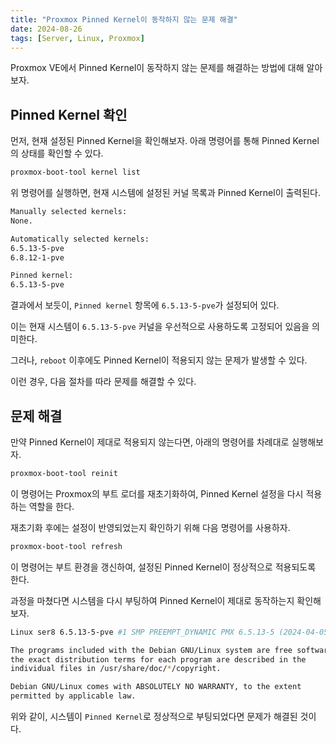 ```yaml
---
title: "Proxmox Pinned Kernel이 동작하지 않는 문제 해결"
date: 2024-08-26
tags: [Server, Linux, Proxmox]
---
```


Proxmox VE에서 Pinned Kernel이 동작하지 않는 문제를 해결하는 방법에 대해 알아보자.

## Pinned Kernel 확인

먼저, 현재 설정된 Pinned Kernel을 확인해보자. 아래 명령어를 통해 Pinned Kernel의 상태를 확인할 수 있다.

```bash
proxmox-boot-tool kernel list
```

위 명령어를 실행하면, 현재 시스템에 설정된 커널 목록과 Pinned Kernel이 출력된다.

```bash
Manually selected kernels:
None.

Automatically selected kernels:
6.5.13-5-pve
6.8.12-1-pve

Pinned kernel:
6.5.13-5-pve
```

결과에서 보듯이, `Pinned kernel` 항목에 `6.5.13-5-pve`가 설정되어 있다. 

이는 현재 시스템이 `6.5.13-5-pve` 커널을 우선적으로 사용하도록 고정되어 있음을 의미한다. 

그러나, `reboot` 이후에도 Pinned Kernel이 적용되지 않는 문제가 발생할 수 있다. 

이런 경우, 다음 절차를 따라 문제를 해결할 수 있다.

## 문제 해결

만약 Pinned Kernel이 제대로 적용되지 않는다면, 아래의 명령어를 차례대로 실행해보자.

```bash
proxmox-boot-tool reinit
```

이 명령어는 Proxmox의 부트 로더를 재초기화하여, Pinned Kernel 설정을 다시 적용하는 역할을 한다. 

재초기화 후에는 설정이 반영되었는지 확인하기 위해 다음 명령어를 사용하자.

```bash
proxmox-boot-tool refresh
```

이 명령어는 부트 환경을 갱신하여, 설정된 Pinned Kernel이 정상적으로 적용되도록 한다. 

과정을 마쳤다면 시스템을 다시 부팅하여 Pinned Kernel이 제대로 동작하는지 확인해보자.

```bash
Linux ser8 6.5.13-5-pve #1 SMP PREEMPT_DYNAMIC PMX 6.5.13-5 (2024-04-05T11:03Z) x86_64

The programs included with the Debian GNU/Linux system are free software;
the exact distribution terms for each program are described in the
individual files in /usr/share/doc/*/copyright.

Debian GNU/Linux comes with ABSOLUTELY NO WARRANTY, to the extent
permitted by applicable law.
```

위와 같이, 시스템이 `Pinned Kernel`로 정상적으로 부팅되었다면 문제가 해결된 것이다.